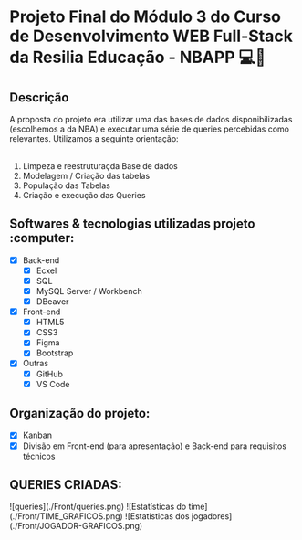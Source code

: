 # Projeto Final do Módulo 3 do Curso de Desenvolvimento WEB Full-Stack da Resilia Educação - NBAPP :computer::basketball:

<h2 id="descricao">Descrição</h2>
A proposta do projeto era utilizar uma das bases de dados disponibilizadas (escolhemos a da NBA) e executar uma série de queries percebidas como relevantes. Utilizamos a seguinte orientação:

<br>
<br>

1. Limpeza e reestruturaçda Base de dados
2. Modelagem / Criação das tabelas
3. População das Tabelas
4. Criação e execução das Queries


<h2 id="tecnologias">Softwares & tecnologias utilizadas projeto :computer:</h2>

- [x] Back-end
    - [x] Ecxel
    - [x] SQL
    - [x] MySQL Server / Workbench
    - [x] DBeaver
- [x] Front-end
    - [x] HTML5
    - [x] CSS3
    - [x] Figma
    - [x] Bootstrap
- [x] Outras
    - [x] GitHub
    - [x] VS Code

<h2 id="soft">Organização do projeto:</h2>

- [x] Kanban
- [x] Divisão em Front-end (para apresentação) e Back-end para requisitos técnicos

<h2>QUERIES CRIADAS:</h2>
![queries](./Front/queries.png)
![Estatísticas do time](./Front/TIME_GRAFICOS.png)
![Estatísticas dos jogadores](./Front/JOGADOR-GRAFICOS.png)

